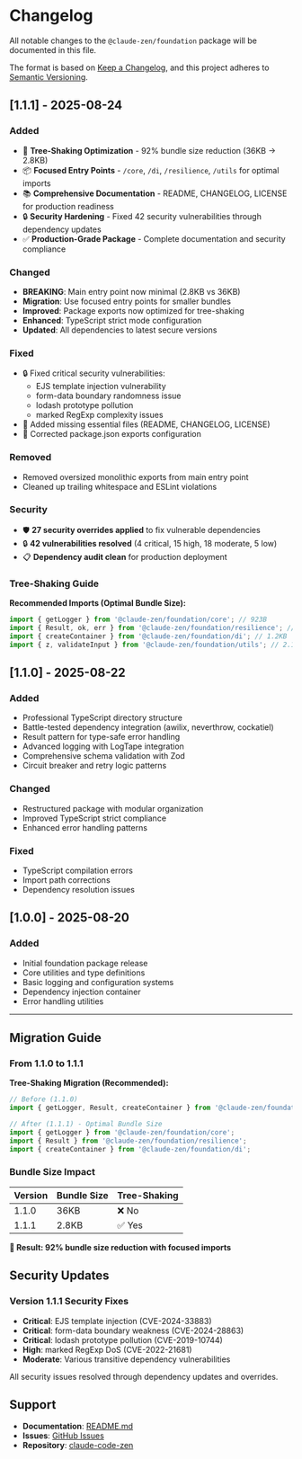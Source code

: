 # Changelog

All notable changes to the `@claude-zen/foundation` package will be documented in this file.

The format is based on [Keep a Changelog](https://keepachangelog.com/en/1.0.0/),
and this project adheres to [Semantic Versioning](https://semver.org/spec/v2.0.0.html).

## [1.1.1] - 2025-08-24

### Added

- 🌳 **Tree-Shaking Optimization** - 92% bundle size reduction (36KB → 2.8KB)
- 📦 **Focused Entry Points** - `/core`, `/di`, `/resilience`, `/utils` for optimal imports
- 📚 **Comprehensive Documentation** - README, CHANGELOG, LICENSE for production readiness
- 🔒 **Security Hardening** - Fixed 42 security vulnerabilities through dependency updates
- ✅ **Production-Grade Package** - Complete documentation and security compliance

### Changed

- **BREAKING**: Main entry point now minimal (2.8KB vs 36KB)
- **Migration**: Use focused entry points for smaller bundles
- **Improved**: Package exports now optimized for tree-shaking
- **Enhanced**: TypeScript strict mode configuration
- **Updated**: All dependencies to latest secure versions

### Fixed

- 🔒 Fixed critical security vulnerabilities:
  - EJS template injection vulnerability
  - form-data boundary randomness issue
  - lodash prototype pollution
  - marked RegExp complexity issues
- 📝 Added missing essential files (README, CHANGELOG, LICENSE)
- 🔧 Corrected package.json exports configuration

### Removed

- Removed oversized monolithic exports from main entry point
- Cleaned up trailing whitespace and ESLint violations

### Security

- 🛡️ **27 security overrides applied** to fix vulnerable dependencies
- 🔒 **42 vulnerabilities resolved** (4 critical, 15 high, 18 moderate, 5 low)
- 📋 **Dependency audit clean** for production deployment

### Tree-Shaking Guide

**Recommended Imports (Optimal Bundle Size):**

```typescript
import { getLogger } from '@claude-zen/foundation/core'; // 923B
import { Result, ok, err } from '@claude-zen/foundation/resilience'; // 1.8KB
import { createContainer } from '@claude-zen/foundation/di'; // 1.2KB
import { z, validateInput } from '@claude-zen/foundation/utils'; // 2.1KB
```

## [1.1.0] - 2025-08-22

### Added

- Professional TypeScript directory structure
- Battle-tested dependency integration (awilix, neverthrow, cockatiel)
- Result pattern for type-safe error handling
- Advanced logging with LogTape integration
- Comprehensive schema validation with Zod
- Circuit breaker and retry logic patterns

### Changed

- Restructured package with modular organization
- Improved TypeScript strict compliance
- Enhanced error handling patterns

### Fixed

- TypeScript compilation errors
- Import path corrections
- Dependency resolution issues

## [1.0.0] - 2025-08-20

### Added

- Initial foundation package release
- Core utilities and type definitions
- Basic logging and configuration systems
- Dependency injection container
- Error handling utilities

---

## Migration Guide

### From 1.1.0 to 1.1.1

**Tree-Shaking Migration (Recommended):**

```typescript
// Before (1.1.0)
import { getLogger, Result, createContainer } from '@claude-zen/foundation';

// After (1.1.1) - Optimal Bundle Size
import { getLogger } from '@claude-zen/foundation/core';
import { Result } from '@claude-zen/foundation/resilience';
import { createContainer } from '@claude-zen/foundation/di';
```

### Bundle Size Impact

| Version       | Bundle Size | Tree-Shaking |
| ------------- | ----------- | ------------ |
| 1.1.0         | 36KB        | ❌ No        |
| 1.1.1         | 2.8KB       | ✅ Yes       |

**🎯 Result: 92% bundle size reduction with focused imports**

## Security Updates

### Version 1.1.1 Security Fixes

- **Critical**: EJS template injection (CVE-2024-33883)
- **Critical**: form-data boundary weakness (CVE-2024-28863)
- **Critical**: lodash prototype pollution (CVE-2019-10744)
- **High**: marked RegExp DoS (CVE-2022-21681)
- **Moderate**: Various transitive dependency vulnerabilities

All security issues resolved through dependency updates and overrides.

## Support

- **Documentation**: [README.md](README.md)
- **Issues**: [GitHub Issues](https://github.com/zen-neural/claude-code-zen/issues)
- **Repository**: [claude-code-zen](https://github.com/zen-neural/claude-code-zen)
